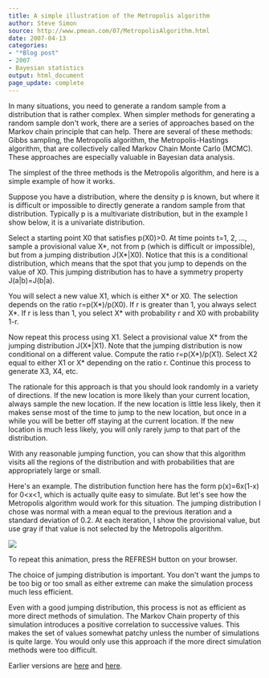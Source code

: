 ```yaml
---
title: A simple illustration of the Metropolis algorithm
author: Steve Simon
source: http://www.pmean.com/07/MetropolisAlgorithm.html
date: 2007-04-13
categories:
- "*Blog post"
- 2007
- Bayesian statistics
output: html_document
page_update: complete
---
```


In many situations, you need to generate a random sample from a
distribution that is rather complex.   When simpler methods for
generating a random sample don't work, there are a series of
approaches based on the Markov chain principle that can help. There
are several of these methods: Gibbs sampling, the Metropolis
algorithm, the Metropolis-Hastings algorithm, that are collectively
called Markov Chain Monte Carlo (MCMC). These approaches are
especially valuable in Bayesian data analysis.

The simplest of the three methods is the Metropolis algorithm, and
here is a simple example of how it works.

Suppose you have a distribution, where the density p is known, but
where it is difficult or impossible to directly generate a random
sample from that distribution. Typically p is a multivariate
distribution, but in the example I show below, it is a univariate
distribution.

Select a starting point X0 that satisfies p(X0)>0. At time points
t=1, 2, ..., sample a provisional value X*, not from p (which is
difficult or impossible), but from a jumping distribution J(X*|X0).
Notice that this is a conditional distribution, which means that the
spot that you jump to depends on the value of X0. This jumping
distribution has to have a symmetry property J(a|b)=J(b|a).

You will select a new value X1, which is either X* or X0. The
selection depends on the ratio r=p(X*)/p(X0). If r is greater than 1,
you always select X*. If r is less than 1, you select X* with
probability r and X0 with probability 1-r.

Now repeat this process using X1. Select a provisional value X* from
the jumping distribution J(X*|X1). Note that the jumping
distribution is now conditional on a different value. Compute the
ratio r=p(X*)/p(X1). Select X2 equal to either X1 or X* depending on
the ratio r. Continue this process to generate X3, X4, etc.

The rationale for this approach is that you should look randomly in a
variety of directions. If the new location is more likely than your
current location, always sample the new location. If the new location
is little less likely, then it makes sense most of the time to jump to
the new location, but once in a while you will be better off staying
at the current location. If the new location is much less likely, you
will only rarely jump to that part of the distribution.

With any reasonable jumping function, you can  show that this algorithm
visits all the regions of the distribution and with probabilities that
are appropriately large or small.

Here's an example. The distribution function here has the form
p(x)=6x(1-x) for 0<x<1, which is actually quite easy to simulate.
But let's see how the Metropolis algorithm would work for this
situation. The jumping distribution I chose was normal with a mean
equal to the previous iteration and a standard deviation of 0.2. At
each iteration, I show the provisional value, but use gray if that
value is not selected by the Metropolis algorithm.

![](http://www.pmean.com/new-images/07/MetropolisAlgorithm01.gif)

To repeat this animation, press the REFRESH button on your browser.

The choice of jumping distribution is important. You don't want the
jumps to be too big or too small as either extreme can make the
simulation process much less efficient.

Even with a good jumping distribution, this process is not as
efficient as more direct methods of simulation. The Markov Chain
property of this simulation introduces a positive correlation to
successive values. This makes the set of values somewhat patchy unless
the number of simulations is quite large. You would only use this
approach if the more direct simulation methods were too difficult.

Earlier versions are [here][sim1] and [here][sim2].

[sim1]: http://www.pmean.com/07/MetropolisAlgorithm.html
[sim2]: http://new.pmean.com/MetropolisAlgorithm/
